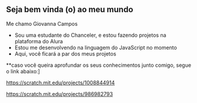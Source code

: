 ## Seja bem vinda (o) ao meu mundo 

Me chamo Giovanna Campos

- Sou uma estudante do Chanceler, e estou fazendo projetos na plataforma do Alura
- Estou me desenvolvendo na linguagem do JavaScript no momento
- Aqui, você ficará a par dos meus projetos

**caso você queira aprofundar os seus conhecimentos junto comigo, segue o link abaixo:]

https://scratch.mit.edu/projects/1008844914

https://scratch.mit.edu/projects/986982793
